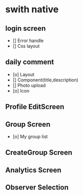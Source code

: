 # swith native

## login screen

- [] Error handle
- [] Css layout

## daily comment

- [o] Layout
- [] Component(title,description)
- [] Photo upload
- [o] Icon

## Profile EditScreen

## Group Screen

- [o] My group list

## CreateGroup Screen

## Analytics Screen

## Observer Selection
